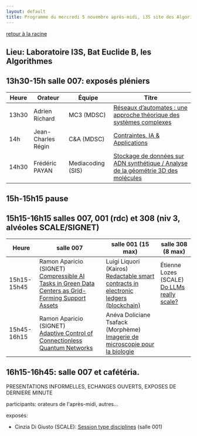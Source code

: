 ```yaml
---
layout: default
title: Programme du mercredi 5 novembre après-midi, i3S site des Algorithmes
---
```


[retour à la racine](../index.md)

## Lieu: Laboratoire I3S, Bat Euclide B, les Algorithmes

## 13h30-15h salle 007: exposés pléniers

|Heure|Orateur       |Équipe    |Titre
|-----|--------------|----------|-----
|13h30|Adrien Richard|MC3 (MDSC)| [Réseaux d’automates : une approche théorique des systèmes complexes](resumes/adrien-richard.txt)
|14h  | Jean-Charles Régin| C&A (MDSC)| [Contraintes, IA & Applications](resumes/jean-charles-regin.txt)
|14h30| Frédéric PAYAN | Mediacoding (SIS) | [Stockage de données sur ADN synthétique / Analyse de la géométrie 3D des molécules](resumes/frederic-payan.txt)

## 15h-15h15 pause

## 15h15-16h15 salles 007, 001 (rdc) et 308 (niv 3, alvéoles SCALE/SIGNET)

|Heure|salle 007 | salle 001 (15 max) | salle 308 (8 max) 
|-----|----------|-----------|----------
|15h15-15h45|Ramon Aparicio (SIGNET) <br> [Compressible AI Tasks in Green Data Centers as Grid-Forming Support Assets](resumes/ramon-aparicio.txt) |Luigi Liquori (Kairos) <br> [Redactable smart contracts in electronic ledgers (blockchain)](resumes/luigi-liquori.txt)|Étienne Lozes (SCALE) <br> [Do LLMs really scale?](resumes/etienne-lozes.txt)
|15h45-16h15|Ramon Aparicio (SIGNET) <br> [Adaptive Control of Connectionless Quantum Networks](resumes/ramon-aparicio2.txt)|Anéva Doliciane Tsafack (Morphème) <br> [Imagerie de microscopie pour la biologie](resumes/aneva-doliciane-tsafack.txt)| 



## 16h15-16h45: salle 007 et cafétéria. 

PRESENTATIONS INFORMELLES, ECHANGES OUVERTS, EXPOSES DE DERNIERE MINUTE

participants: orateurs de l'après-midi, autres...

exposés:
- Cinzia Di Giusto (SCALE): [Session type disciplines](resumes/cinzia-di-giusto.txt) (salle 001)
